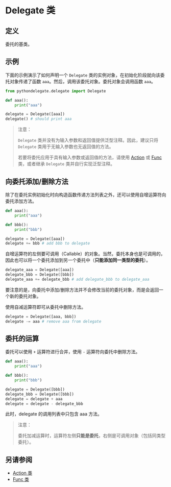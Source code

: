 # Delegate 类

## 定义

委托的基类。

## 示例

下面的示例演示了如何声明一个 `Delegate` 类的实例对象，在初始化阶段就向该委托对象传递了函数 `aaa`。然后，调用该委托对象。委托对象会调用函数 `aaa`。

```python
from pythondelegate.delegate import Delegate

def aaa():
    print("aaa")

delegate = Delegate([aaa])
delegate() # should print aaa
```

> 注意：  
>
> `Delegate` 类并没有为输入参数和返回值提供泛型注释。因此，建议只将`Delegate` 类用于无输入参数也无返回值的方法。  
>
> 若要将委托应用于具有输入参数或返回值的方法，请使用 [Action](docs/中文/Action.md) 或 [Func](docs/中文/Func.md) 类，或者继承 `Delegate` 类并自行实现泛型注释。

## 向委托添加/删除方法

除了在委托实例初始化时向构造函数传递方法列表之外，还可以使用自增运算符向委托添加方法。

```python
def aaa():
    print("aaa")

def bbb():
    print("bbb")

delegate = Delegate([aaa])
delegate += bbb # add bbb to delegate
```

自增运算符的左侧要可调用（Callable）的对象。当然，委托本身也是可调用的，因此也可以将一个委托添加到另一个委托中（**只能添加同一类型的委托**）。

```python
delegate_aaa = Delegate([aaa])
delegate_bbb = Delegate([bbb])
delegate_aaa += delegate_bbb # add delegate_bbb to delegate_aaa
```

要注意的是，向委托中添加/删除方法并不会修改当前的委托对象，而是会返回一个新的委托对象。

使用自减运算符即可从委托中删除方法。

```python
delegate = Delegate([aaa, bbb])
delegate -= aaa # remove aaa from delegate
```

## 委托的运算

委托可以使用 `+` 运算符进行合并，使用 `-` 运算符向委托中删除方法。

```python
def aaa():
    print("aaa")

def bbb():
    print("bbb")

delegate = Delegate([bbb])
delegate_bbb = Delegate([bbb])
delegate = delegate + aaa
delegate = delegate - delegate_bbb
```

此时，delegate 的调用列表中只包含 aaa 方法。

> 注意：
>
> 委托加减运算时，运算符左侧**只能是委托**，右侧是可调用对象（包括同类型委托）。

## 另请参阅

- [Action 类](Action.md)
- [Func 类](Func.md)
